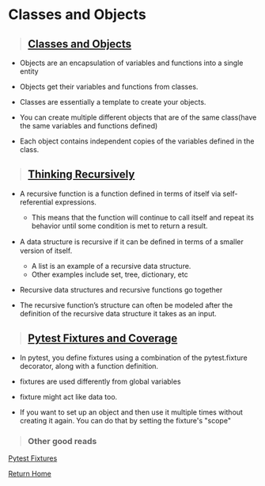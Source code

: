 # Classes and Objects

> ## [Classes and Objects](https://www.learnpython.org/en/Classes_and_Objects)

* Objects are an encapsulation of variables and functions into a single entity

* Objects get their variables and functions from classes. 

* Classes are essentially a template to create your objects.

* You can create multiple different objects that are of the same class(have the same variables and functions defined)

* Each object contains independent copies of the variables defined in the class.

> ## [Thinking Recursively](https://realpython.com/python-thinking-recursively/)

* A recursive function is a function defined in terms of itself via self-referential expressions.
  * This means that the function will continue to call itself and repeat its behavior until some condition is met to return a result.

* A data structure is recursive if it can be deﬁned in terms of a smaller version of itself.
  * A list is an example of a recursive data structure.
  * Other examples include set, tree, dictionary, etc

* Recursive data structures and recursive functions go together

* The recursive function’s structure can often be modeled after the definition of the recursive data structure it takes as an input.

> ## [Pytest Fixtures and Coverage](https://www.linuxjournal.com/content/python-testing-pytest-fixtures-and-coverage)

* In pytest, you define fixtures using a combination of the pytest.fixture decorator, along with a function definition.

* fixtures are used differently from global variables

* fixture might act like data too.

* If you want to set up an object and then use it multiple times without creating it again. You can do that by setting the fixture's "scope"

> ### Other good reads
[Pytest Fixtures](https://docs.pytest.org/en/latest/fixture.html)

[Return Home](../README.md)
